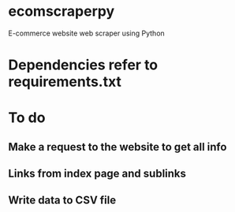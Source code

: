 # ecomscraperpy
E-commerce website web scraper using Python

# Dependencies refer to requirements.txt

# To do

## Make a request to the website to get all info

## Links from index page and sublinks

## Write data to CSV file
